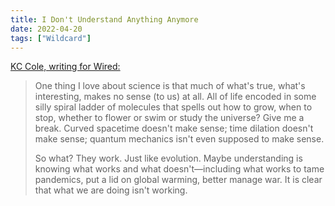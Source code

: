 ```yaml
---
title: I Don't Understand Anything Anymore
date: 2022-04-20
tags: ["Wildcard"]
---
```


[KC Cole, writing for Wired:](https://www.wired.com/story/i-dont-understand-anything-anymore/)

> One thing I love about science is that much of what's true, what's interesting, makes no sense (to us) at all. All of life encoded in some silly spiral ladder of molecules that spells out how to grow, when to stop, whether to flower or swim or study the universe? Give me a break.<!--x--> Curved spacetime doesn't make sense; time dilation doesn't make sense; quantum mechanics isn't even supposed to make sense.
>
> So what? They work. Just like evolution. Maybe understanding is knowing what works and what doesn't—including what works to tame pandemics, put a lid on global warming, better manage war. It is clear that what we are doing isn't working.
